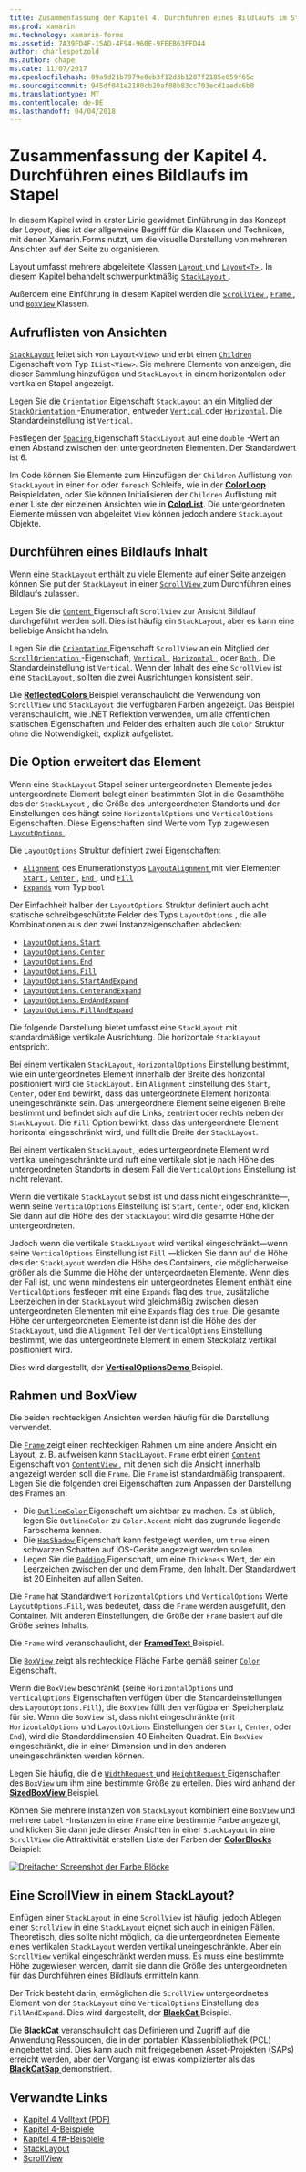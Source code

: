 ```yaml
---
title: Zusammenfassung der Kapitel 4. Durchführen eines Bildlaufs im Stapel
ms.prod: xamarin
ms.technology: xamarin-forms
ms.assetid: 7A39FD4F-15AD-4F94-960E-9FEEB63FFD44
author: charlespetzold
ms.author: chape
ms.date: 11/07/2017
ms.openlocfilehash: 09a9d21b7979e0eb3f12d3b1207f2185e059f65c
ms.sourcegitcommit: 945df041e2180cb20af08b83cc703ecd1aedc6b0
ms.translationtype: MT
ms.contentlocale: de-DE
ms.lasthandoff: 04/04/2018
---
```

# <a name="summary-of-chapter-4-scrolling-the-stack"></a>Zusammenfassung der Kapitel 4. Durchführen eines Bildlaufs im Stapel

In diesem Kapitel wird in erster Linie gewidmet Einführung in das Konzept der *Layout*, dies ist der allgemeine Begriff für die Klassen und Techniken, mit denen Xamarin.Forms nutzt, um die visuelle Darstellung von mehreren Ansichten auf der Seite zu organisieren.

Layout umfasst mehrere abgeleitete Klassen [ `Layout` ](https://developer.xamarin.com/api/type/Xamarin.Forms.Layout/) und [ `Layout<T>` ](https://developer.xamarin.com/api/type/Xamarin.Forms.Layout%3CT%3E/). In diesem Kapitel behandelt schwerpunktmäßig [ `StackLayout` ](https://developer.xamarin.com/api/type/Xamarin.Forms.StackLayout/).

Außerdem eine Einführung in diesem Kapitel werden die [ `ScrollView` ](https://developer.xamarin.com/api/type/Xamarin.Forms.ScrollView/), [ `Frame` ](https://developer.xamarin.com/api/type/Xamarin.Forms.Frame/), und [ `BoxView` ](https://developer.xamarin.com/api/type/Xamarin.Forms.BoxView/) Klassen.

## <a name="stacks-of-views"></a>Aufruflisten von Ansichten

[`StackLayout`](https://developer.xamarin.com/api/type/Xamarin.Forms.StackLayout/) leitet sich von `Layout<View>` und erbt einen [ `Children` ](https://developer.xamarin.com/api/type/Xamarin.Forms.Layout%3CT%3E/) Eigenschaft vom Typ `IList<View>`. Sie mehrere Elemente von anzeigen, die dieser Sammlung hinzufügen und `StackLayout` in einem horizontalen oder vertikalen Stapel angezeigt.

Legen Sie die [ `Orientation` ](https://developer.xamarin.com/api/property/Xamarin.Forms.StackLayout.Orientation/) Eigenschaft `StackLayout` an ein Mitglied der [ `StackOrientation` ](https://developer.xamarin.com/api/type/Xamarin.Forms.StackOrientation/) -Enumeration, entweder [ `Vertical` ](https://developer.xamarin.com/api/field/Xamarin.Forms.StackOrientation.Vertical/) oder [ `Horizontal`](https://developer.xamarin.com/api/field/Xamarin.Forms.StackOrientation.Horizontal/). Die Standardeinstellung ist `Vertical`.

Festlegen der [ `Spacing` ](https://developer.xamarin.com/api/property/Xamarin.Forms.StackLayout.Spacing/) Eigenschaft `StackLayout` auf eine `double` -Wert an einen Abstand zwischen den untergeordneten Elementen. Der Standardwert ist 6.

Im Code können Sie Elemente zum Hinzufügen der `Children` Auflistung von `StackLayout` in einer `for` oder `foreach` Schleife, wie in der [ **ColorLoop** ](https://github.com/xamarin/xamarin-forms-book-samples/tree/master/Chapter04/ColorLoop) Beispieldaten, oder Sie können Initialisieren der `Children` Auflistung mit einer Liste der einzelnen Ansichten wie in [ **ColorList**](https://github.com/xamarin/xamarin-forms-book-samples/tree/master/Chapter04/ColorList). Die untergeordneten Elemente müssen von abgeleitet `View` können jedoch andere `StackLayout` Objekte.

## <a name="scrolling-content"></a>Durchführen eines Bildlaufs Inhalt

Wenn eine `StackLayout` enthält zu viele Elemente auf einer Seite anzeigen können Sie put der `StackLayout` in einer [ `ScrollView` ](https://developer.xamarin.com/api/type/Xamarin.Forms.ScrollView/) zum Durchführen eines Bildlaufs zulassen.

Legen Sie die [ `Content` ](https://developer.xamarin.com/api/property/Xamarin.Forms.ScrollView.Content/) Eigenschaft `ScrollView` zur Ansicht Bildlauf durchgeführt werden soll. Dies ist häufig ein `StackLayout`, aber es kann eine beliebige Ansicht handeln.

Legen Sie die [ `Orientation` ](https://developer.xamarin.com/api/property/Xamarin.Forms.ScrollView.Orientation/) Eigenschaft `ScrollView` an ein Mitglied der [ `ScrollOrientation` ](https://developer.xamarin.com/api/type/Xamarin.Forms.ScrollOrientation/) -Eigenschaft, [ `Vertical` ](https://developer.xamarin.com/api/field/Xamarin.Forms.ScrollOrientation.Vertical/), [ `Horizontal` ](https://developer.xamarin.com/api/field/Xamarin.Forms.ScrollOrientation.Horizontal/), oder [ `Both` ](https://developer.xamarin.com/api/field/Xamarin.Forms.ScrollOrientation.Both/). Die Standardeinstellung ist `Vertical`. Wenn der Inhalt des eine `ScrollView` ist eine `StackLayout`, sollten die zwei Ausrichtungen konsistent sein.

Die [ **ReflectedColors** ](https://github.com/xamarin/xamarin-forms-book-samples/tree/master/Chapter04/ReflectedColors) Beispiel veranschaulicht die Verwendung von `ScrollView` und `StackLayout` die verfügbaren Farben angezeigt. Das Beispiel veranschaulicht, wie .NET Reflektion verwenden, um alle öffentlichen statischen Eigenschaften und Felder des erhalten auch die `Color` Struktur ohne die Notwendigkeit, explizit aufgelistet.

## <a name="the-expands-option"></a>Die Option erweitert das Element

Wenn eine `StackLayout` Stapel seiner untergeordneten Elemente jedes untergeordnete Element belegt einen bestimmten Slot in die Gesamthöhe des der `StackLayout` , die Größe des untergeordneten Standorts und der Einstellungen des hängt seine `HorizontalOptions` und `VerticalOptions` Eigenschaften. Diese Eigenschaften sind Werte vom Typ zugewiesen [ `LayoutOptions` ](http://developer.xamstage.com/api/type/Xamarin.Forms.LayoutOptions/).

Die `LayoutOptions` Struktur definiert zwei Eigenschaften:

- [`Alignment`](https://developer.xamarin.com/api/property/Xamarin.Forms.LayoutOptions.Alignment/) des Enumerationstyps [ `LayoutAlignment` ](https://developer.xamarin.com/api/type/Xamarin.Forms.LayoutAlignment/) mit vier Elementen [ `Start` ](https://developer.xamarin.com/api/field/Xamarin.Forms.LayoutAlignment.Start/), [ `Center` ](https://developer.xamarin.com/api/field/Xamarin.Forms.LayoutAlignment.Center/), [ `End` ](https://developer.xamarin.com/api/field/Xamarin.Forms.LayoutAlignment.End/), und [`Fill`](https://developer.xamarin.com/api/field/Xamarin.Forms.LayoutAlignment.Fill/)
- [`Expands`](https://developer.xamarin.com/api/property/Xamarin.Forms.LayoutOptions.Expands/) vom Typ `bool`

Der Einfachheit halber der `LayoutOptions` Struktur definiert auch acht statische schreibgeschützte Felder des Typs `LayoutOptions` , die alle Kombinationen aus den zwei Instanzeigenschaften abdecken:

- [`LayoutOptions.Start`](https://developer.xamarin.com/api/field/Xamarin.Forms.LayoutOptions.Start/)
- [`LayoutOptions.Center`](https://developer.xamarin.com/api/field/Xamarin.Forms.LayoutOptions.Center/)
- [`LayoutOptions.End`](https://developer.xamarin.com/api/field/Xamarin.Forms.LayoutOptions.End/)
- [`LayoutOptions.Fill`](https://developer.xamarin.com/api/field/Xamarin.Forms.LayoutOptions.Fill/)
- [`LayoutOptions.StartAndExpand`](https://developer.xamarin.com/api/field/Xamarin.Forms.LayoutOptions.StartAndExpand/)
- [`LayoutOptions.CenterAndExpand`](https://developer.xamarin.com/api/field/Xamarin.Forms.LayoutOptions.CenterAndExpand/)
- [`LayoutOptions.EndAndExpand`](https://developer.xamarin.com/api/field/Xamarin.Forms.LayoutOptions.EndAndExpand/)
- [`LayoutOptions.FillAndExpand`](https://developer.xamarin.com/api/field/Xamarin.Forms.LayoutOptions.FillAndExpand/)

Die folgende Darstellung bietet umfasst eine `StackLayout` mit standardmäßige vertikale Ausrichtung. Die horizontale `StackLayout` entspricht.

Bei einem vertikalen `StackLayout`, `HorizontalOptions` Einstellung bestimmt, wie ein untergeordnetes Element innerhalb der Breite des horizontal positioniert wird die `StackLayout`. Ein `Alignment` Einstellung des `Start`, `Center`, oder `End` bewirkt, dass das untergeordnete Element horizontal uneingeschränkte sein. Das untergeordnete Element seine eigenen Breite bestimmt und befindet sich auf die Links, zentriert oder rechts neben der `StackLayout`. Die `Fill` Option bewirkt, dass das untergeordnete Element horizontal eingeschränkt wird, und füllt die Breite der `StackLayout`.

Bei einem vertikalen `StackLayout`, jedes untergeordnete Element wird vertikal uneingeschränkte und ruft eine vertikale slot je nach Höhe des untergeordneten Standorts in diesem Fall die `VerticalOptions` Einstellung ist nicht relevant.

Wenn die vertikale `StackLayout` selbst ist und dass nicht eingeschränkte&mdash;, wenn seine `VerticalOptions` Einstellung ist `Start`, `Center`, oder `End`, klicken Sie dann auf die Höhe des der `StackLayout` wird die gesamte Höhe der untergeordneten.

Jedoch wenn die vertikale `StackLayout` wird vertikal eingeschränkt&mdash;wenn seine `VerticalOptions` Einstellung ist `Fill` &mdash;klicken Sie dann auf die Höhe des der `StackLayout` werden die Höhe des Containers, die möglicherweise größer als die Summe die Höhe der untergeordneten Elemente. Wenn dies der Fall ist, und wenn mindestens ein untergeordnetes Element enthält eine `VerticalOptions` festlegen mit eine `Expands` flag des `true`, zusätzliche Leerzeichen in der `StackLayout` wird gleichmäßig zwischen diesen untergeordneten Elementen mit eine `Expands` flag des `true`. Die gesamte Höhe der untergeordneten Elemente ist dann ist die Höhe des der `StackLayout`, und die `Alignment` Teil der `VerticalOptions` Einstellung bestimmt, wie das untergeordnete Element in einem Steckplatz vertikal positioniert wird.

Dies wird dargestellt, der [ **VerticalOptionsDemo** ](https://github.com/xamarin/xamarin-forms-book-samples/tree/master/Chapter04/VerticalOptionsDemo) Beispiel.

## <a name="frame-and-boxview"></a>Rahmen und BoxView

Die beiden rechteckigen Ansichten werden häufig für die Darstellung verwendet.

Die [ `Frame` ](https://developer.xamarin.com/api/type/Xamarin.Forms.Frame/) zeigt einen rechteckigen Rahmen um eine andere Ansicht ein Layout, z. B. aufweisen kann `StackLayout`. `Frame` erbt einen [ `Content` ](https://developer.xamarin.com/api/property/Xamarin.Forms.ContentView.Content/) Eigenschaft von [ `ContentView` ](https://developer.xamarin.com/api/type/Xamarin.Forms.ContentView/) , mit denen sich die Ansicht innerhalb angezeigt werden soll die `Frame`. Die `Frame` ist standardmäßig transparent. Legen Sie die folgenden drei Eigenschaften zum Anpassen der Darstellung des Frames an:

- Die [ `OutlineColor` ](https://developer.xamarin.com/api/property/Xamarin.Forms.Frame.OutlineColor/) Eigenschaft um sichtbar zu machen. Es ist üblich, legen Sie `OutlineColor` zu `Color.Accent` nicht das zugrunde liegende Farbschema kennen.
- Die [ `HasShadow` ](https://developer.xamarin.com/api/property/Xamarin.Forms.Frame.HasShadow/) Eigenschaft kann festgelegt werden, um `true` einen schwarzen Schatten auf iOS-Geräte angezeigt werden sollen.
- Legen Sie die [ `Padding` ](https://developer.xamarin.com/api/property/Xamarin.Forms.Layout.Padding/) Eigenschaft, um eine `Thickness` Wert, der ein Leerzeichen zwischen der und dem Frame, den Inhalt. Der Standardwert ist 20 Einheiten auf allen Seiten.

Die `Frame` hat Standardwert `HorizontalOptions` und `VerticalOptions` Werte `LayoutOptions.Fill`, was bedeutet, dass die `Frame` werden ausgefüllt, den Container. Mit anderen Einstellungen, die Größe der `Frame` basiert auf die Größe seines Inhalts.

Die `Frame` wird veranschaulicht, der [ **FramedText** ](https://github.com/xamarin/xamarin-forms-book-samples/tree/master/Chapter04/FramedText) Beispiel.

Die [ `BoxView` ](https://developer.xamarin.com/api/type/Xamarin.Forms.BoxView/) zeigt als rechteckige Fläche Farbe gemäß seiner [ `Color` ](https://developer.xamarin.com/api/property/Xamarin.Forms.BoxView.Color/) Eigenschaft.

Wenn die `BoxView` beschränkt (seine `HorizontalOptions` und `VerticalOptions` Eigenschaften verfügen über die Standardeinstellungen des `LayoutOptions.Fill`), die `BoxView` füllt den verfügbaren Speicherplatz für sie. Wenn die `BoxView` ist, dass nicht eingeschränkte (mit `HorizontalOptions` und `LayoutOptions` Einstellungen der `Start`, `Center`, oder `End`), wird die Standarddimension 40 Einheiten Quadrat. Ein `BoxView` eingeschränkt, die in einer Dimension und in den anderen uneingeschränkten werden können.

Legen Sie häufig, die die [ `WidthRequest` ](https://developer.xamarin.com/api/property/Xamarin.Forms.VisualElement.WidthRequest/) und [ `HeightRequest` ](https://developer.xamarin.com/api/property/Xamarin.Forms.VisualElement.HeightRequest/) Eigenschaften des `BoxView` um ihm eine bestimmte Größe zu erteilen. Dies wird anhand der [ **SizedBoxView** ](https://github.com/xamarin/xamarin-forms-book-samples/tree/master/Chapter04/SizedBoxView) Beispiel.

Können Sie mehrere Instanzen von `StackLayout` kombiniert eine `BoxView` und mehrere `Label` -Instanzen in eine `Frame` eine bestimmte Farbe angezeigt, und klicken Sie dann jede dieser Ansichten in einer `StackLayout` in eine `ScrollView` die Attraktivität erstellen Liste der Farben der [ **ColorBlocks** ](https://github.com/xamarin/xamarin-forms-book-samples/tree/master/Chapter04/ColorBlocks) Beispiel:

[![Dreifacher Screenshot der Farbe Blöcke](images/ch04fg11-small.png "Liste von Farben")](images/ch04fg11-large.png#lightbox "Liste von Farben")

## <a name="a-scrollview-in-a-stacklayout"></a>Eine ScrollView in einem StackLayout?

Einfügen einer `StackLayout` in eine `ScrollView` ist häufig, jedoch Ablegen einer `ScrollView` in eine `StackLayout` eignet sich auch in einigen Fällen. Theoretisch, dies sollte nicht möglich, da die untergeordneten Elemente eines vertikalen `StackLayout` werden vertikal uneingeschränkte. Aber ein `ScrollView` vertikal eingeschränkt werden muss. Es muss eine bestimmte Höhe zugewiesen werden, damit sie dann die Größe des untergeordneten für das Durchführen eines Bildlaufs ermitteln kann.

Der Trick besteht darin, ermöglichen die `ScrollView` untergeordnetes Element von der `StackLayout` eine `VerticalOptions` Einstellung des `FillAndExpand`. Dies wird dargestellt, der [ **BlackCat** ](https://github.com/xamarin/xamarin-forms-book-samples/tree/master/Chapter04/BlackCat) Beispiel.

Die **BlackCat** veranschaulicht das Definieren und Zugriff auf die Anwendung Ressourcen, die in der portablen Klassenbibliothek (PCL) eingebettet sind. Dies kann auch mit freigegebenen Asset-Projekten (SAPs) erreicht werden, aber der Vorgang ist etwas komplizierter als das [ **BlackCatSap** ](https://github.com/xamarin/xamarin-forms-book-samples/tree/master/Chapter04/BlackCatSap) demonstriert.



## <a name="related-links"></a>Verwandte Links

- [Kapitel 4 Volltext (PDF)](https://download.xamarin.com/developer/xamarin-forms-book/XamarinFormsBook-Ch04-Apr2016.pdf)
- [Kapitel 4-Beispiele](https://github.com/xamarin/xamarin-forms-book-samples/tree/master/Chapter04)
- [Kapitel 4 f#-Beispiele](https://github.com/xamarin/xamarin-forms-book-samples/tree/master/Chapter04/FS)
- [StackLayout](~/xamarin-forms/user-interface/layouts/stack-layout.md)
- [ScrollView](~/xamarin-forms/user-interface/layouts/scroll-view.md)
